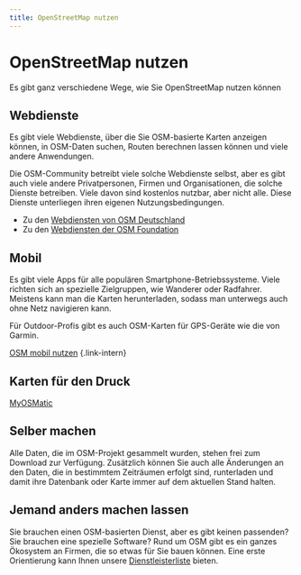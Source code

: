 ```yaml
---
title: OpenStreetMap nutzen
---
```


# OpenStreetMap nutzen

Es gibt ganz verschiedene Wege, wie Sie OpenStreetMap nutzen können


## Webdienste

Es gibt viele Webdienste, über die Sie OSM-basierte Karten anzeigen können, in
OSM-Daten suchen, Routen berechnen lassen können und viele andere Anwendungen.

Die OSM-Community betreibt viele solche Webdienste selbst, aber es gibt auch
viele andere Privatpersonen, Firmen und Organisationen, die solche Dienste
betreiben. Viele davon sind kostenlos nutzbar, aber nicht alle.
Diese Dienste unterliegen ihren eigenen Nutzungsbedingungen.

* Zu den [Webdiensten von OSM Deutschland](dienste-osm-de)
* Zu den [Webdiensten der OSM Foundation](dienste-osm-org)

## Mobil

Es gibt viele Apps für alle populären Smartphone-Betriebssysteme. Viele richten
sich an spezielle Zielgruppen, wie Wanderer oder Radfahrer. Meistens kann man
die Karten herunterladen, sodass man unterwegs auch ohne Netz navigieren kann.

Für Outdoor-Profis gibt es auch OSM-Karten für GPS-Geräte wie die von Garmin.

[OSM mobil nutzen](/nutzen/mobil/)
{.link-intern}

## Karten für den Druck

[MyOSMatic](https://print.get-map.org/)

## Selber machen

Alle Daten, die im OSM-Projekt gesammelt wurden, stehen frei zum Download zur
Verfügung. Zusätzlich können Sie auch alle Änderungen an den Daten, die in
bestimmtem Zeiträumen erfolgt sind, runterladen und damit ihre Datenbank oder
Karte immer auf dem aktuellen Stand halten.

## Jemand anders machen lassen

Sie brauchen einen OSM-basierten Dienst, aber es gibt keinen passenden? Sie
brauchen eine spezielle Software? Rund um OSM gibt es ein ganzes Ökosystem an
Firmen, die so etwas für Sie bauen können. Eine erste Orientierung kann Ihnen
unsere [Dienstleisterliste](https://dienstleister.fossgis.de/) bieten.

